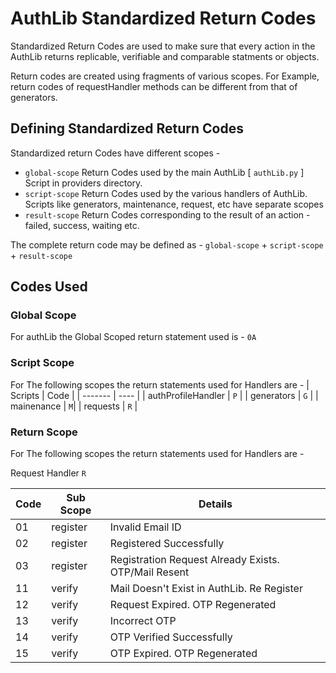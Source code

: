# AuthLib Standardized Return Codes

Standardized Return Codes are used to make sure that every action in the AuthLib returns replicable, verifiable and comparable statments or objects.

Return codes are created using fragments of various scopes. For Example, return codes of requestHandler methods can be different from that of generators.

## Defining Standardized Return Codes

Standardized return Codes have different scopes -

- `global-scope` Return Codes used by the main AuthLib [ `authLib.py` ] Script in providers directory.
- `script-scope` Return Codes used by the various handlers of AuthLib. Scripts like generators, maintenance, request, etc have separate scopes
- `result-scope` Return Codes corresponding to the result of an action - failed, success, waiting etc.

The complete return code may be defined as - `global-scope` + `script-scope` + `result-scope`

## Codes Used

### Global Scope

For authLib the Global Scoped return statement used is - `0A`

### Script Scope

For The following scopes the return statements used for Handlers are -
| Scripts | Code |
| ------- | ---- |
| authProfileHandler | `P` |
| generators | `G` |
| mainenance | `M`|
| requests | `R` |

### Return Scope

For The following scopes the return statements used for Handlers are -

Request Handler `R`

| Code | Sub Scope | Details |
| ---- | --------- | ------- |
| 01 | register | Invalid Email ID |
| 02 | register | Registered Successfully |
| 03 | register | Registration Request Already Exists. OTP/Mail Resent |
| 11 | verify | Mail Doesn't Exist in AuthLib. Re Register |
| 12 | verify | Request Expired. OTP Regenerated |
| 13 | verify | Incorrect OTP |
| 14 | verify | OTP Verified Successfully |
| 15 | verify | OTP Expired. OTP Regenerated |